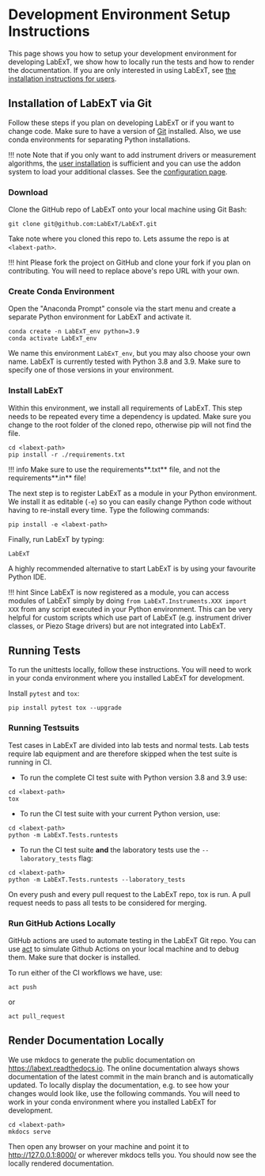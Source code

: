 # Development Environment Setup Instructions

This page shows you how to setup your development environment for developing LabExT, we show how to locally 
run the tests and how to render the documentation. If you are only interested in using LabExT, see [the 
installation instructions for users](installation.md).

## Installation of LabExT via Git
Follow these steps if you plan on developing LabExT or if you want to change code. Make sure to have a version
of [Git](https://git-scm.com) installed. Also, we use conda environments for separating Python installations.

!!! note
    Note that if you only want to add  instrument drivers or measurement algorithms, the
    [user installation](installation.md) is sufficient and you can use the addon system to load your additional
    classes. See the [configuration page](./settings_configuration.md#specify-addon-directories).

### Download

Clone the GitHub repo of LabExT onto your local machine using Git Bash:
```
git clone git@github.com:LabExT/LabExT.git
```

Take note where you cloned this repo to. Lets assume the repo is at `<labext-path>`.

!!! hint
    Please fork the project on GitHub and clone your fork if you plan on contributing. You will need to replace above's
    repo URL with your own.

### Create Conda Environment

Open the "Anaconda Prompt" console via the start menu and create a separate Python environment for LabExT and activate
it.
```
conda create -n LabExT_env python=3.9
conda activate LabExT_env
```
We name this environment `LabExT_env`, but you may also choose your own name. LabExT is currently tested with
Python 3.8 and 3.9. Make sure to specify one of those versions in your environment.

### Install LabExT

Within this environment, we install all requirements of LabExT. This step needs to be repeated every time a dependency
is updated. Make sure you change to the root folder of the cloned repo, otherwise pip will not find the file.
```
cd <labext-path>
pip install -r ./requirements.txt
```

!!! info
    Make sure to use the requirements**.txt** file, and not the requirements**.in** file!

The next step is to register LabExT as a module in your Python environment. We install it as editable (`-e`) so you can
easily change Python code without having to re-install every time. Type the following commands:
```
pip install -e <labext-path>
```

Finally, run LabExT by typing:
```
LabExT
```
A highly recommended alternative to start LabExT is by using your favourite Python IDE.

!!! hint
    Since LabExT is now registered as a module, you can access modules of LabExT simply by
    doing `from LabExT.Instruments.XXX import XXX` from any script executed in your Python environment.
    This can be very helpful for custom scripts which use part of LabExT (e.g. instrument driver classes, or
    Piezo Stage drivers) but are not integrated into LabExT.

## Running Tests

To run the unittests locally, follow these instructions. You will need to work in your conda environment where you
installed LabExT for development.

Install `pytest` and `tox`:
```
pip install pytest tox --upgrade
```


### Running Testsuits
Test cases in LabExT are divided into lab tests and normal tests. Lab tests require lab equipment and are therefore skipped when the test suite is running in CI.

- To run the complete CI test suite with Python version 3.8 and 3.9 use:
```
cd <labext-path>
tox
```

- To run the CI test suite with your current Python version, use:
```
cd <labext-path>
python -m LabExT.Tests.runtests
```

- To run the CI test suite **and** the laboratory tests use the `--laboratory_tests` flag:
```
cd <labext-path>
python -m LabExT.Tests.runtests --laboratory_tests
```

On every push and every pull request to the LabExT repo, tox is run. A pull request needs to pass all tests to be
considered for merging.

### Run GitHub Actions Locally

GitHub actions are used to automate testing in the LabExT Git repo. You can use [act](https://github.com/nektos/act) to
simulate Github Actions on your local machine and to debug them. Make sure that docker is installed.

To run either of the CI workflows we have, use:
```
act push
```
or 
```
act pull_request
```

## Render Documentation Locally

We use mkdocs to generate the public documentation on https://labext.readthedocs.io. The online documentation always 
shows documentation of the latest commit in the main branch and is automatically updated. To locally display the 
documentation, e.g. to see how your changes would look like, use the following commands.
You will need to work in your conda environment where you installed LabExT for development.
```
cd <labext-path>
mkdocs serve
```
Then open any browser on your machine and point it to http://127.0.0.1:8000/ or wherever mkdocs tells you. You should
now see the locally rendered documentation.
